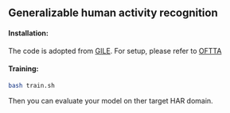 ## Generalizable human activity recognition

#### Installation:
The code is adopted from [GILE](https://drive.google.com/drive/folders/1Y8jLalh2IFCf0lcG8bivTpTylbkdeoNr?usp=sharing). For setup,  please refer to [OFTTA](https://github.com/Claydon-Wang/OFTTA)


#### Training:
```bash
bash train.sh
```
Then you can evaluate your model on ther target HAR domain.
